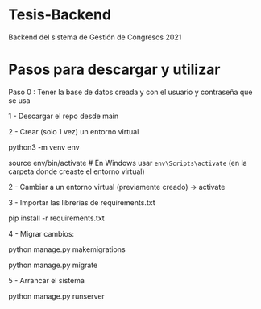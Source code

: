 # Tesis-Backend
Backend del sistema de Gestión de Congresos 2021

# Pasos para descargar y utilizar
Paso 0 : Tener la base de datos creada y con el usuario y contraseña que se usa

1 - Descargar el repo desde main

2 - Crear (solo 1 vez) un entorno virtual

  python3 -m venv env

  source env/bin/activate  # En Windows usar `env\Scripts\activate` (en la carpeta donde creaste el entorno virtual)

2 - Cambiar a un entorno virtual (previamente creado) -> activate 

3 - Importar las librerias de requirements.txt

  pip install -r requirements.txt

4 - Migrar cambios: 

  python manage.py makemigrations

  python manage.py migrate
                    
5 - Arrancar el sistema

  python manage.py runserver

